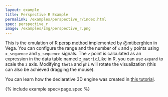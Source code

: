 ```yaml
---
layout: example
title: Perspective R Example
permalink: /examples/perspective_r/index.html
spec: perspective_r
image: /examples/img/perspective_r.png
---
```


This is the emulation of R [persp method](https://www.rdocumentation.org/packages/graphics/versions/3.6.2/topics/persp) implemented by [@mtiberghien](https://github.com/mtiberghien) in Vega. You can configure the range and the number of `x` and `y` points using `x_sequence` and `y_sequence` signals. The `z` point is calculated as an expression in the data table named `z_matrix`.Like in R, you can use `expand` to scale the `z` axis. Modifying `theta` and `phi` will rotate the visualization (this can also be achieved dragging the mouse).

You can learn how the declarative 3D engine was created in [this tutorial](https://observablehq.com/@mathiastiberghien/how-to-create-a-3d-engine-from-scratch-using-vega).

{% include example spec=page.spec %}
